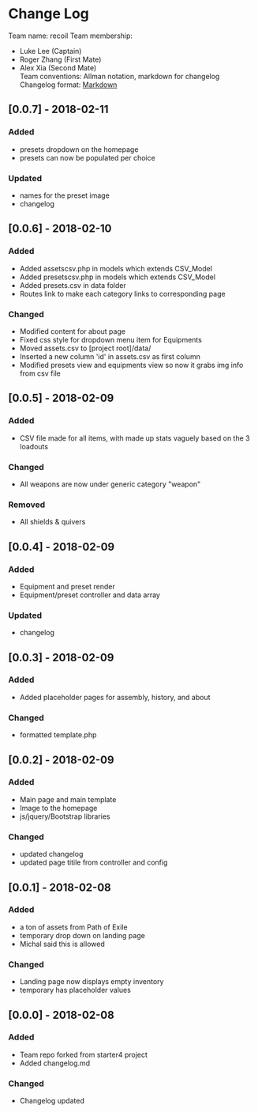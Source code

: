 # Change Log

Team name: recoil
Team membership:
- Luke Lee (Captain)
- Roger Zhang (First Mate)
- Alex Xia (Second Mate)  
Team conventions: Allman notation, markdown for changelog  
Changelog format: [Markdown](https://github.com/adam-p/markdown-here/wiki/Markdown-Cheatsheet) 

 ## [0.0.7] - 2018-02-11
 ### Added
 - presets dropdown on the homepage
 - presets can now be populated per choice

 ### Updated
 - names for the preset image
 - changelog

## [0.0.6] - 2018-02-10
### Added
- Added assetscsv.php in models which extends CSV_Model
- Added presetscsv.php in models which extends CSV_Model
- Added presets.csv in data folder
- Routes link to make each category links to corresponding page

### Changed
- Modified content for about page
- Fixed css style for dropdown menu item for Equipments
- Moved assets.csv to [project root]/data/
- Inserted a new column 'id' in assets.csv as first column
- Modified presets view and equipments view so now it grabs img info from csv file


## [0.0.5] - 2018-02-09
### Added
- CSV file made for all items, with made up stats vaguely based on the 3 loadouts 

### Changed
- All weapons are now under generic category "weapon"

### Removed
- All shields & quivers

## [0.0.4] - 2018-02-09
### Added
- Equipment and preset render
- Equipment/preset controller and data array

### Updated
- changelog

## [0.0.3] - 2018-02-09
### Added
- Added placeholder pages for assembly, history, and about

### Changed
- formatted template.php

## [0.0.2] - 2018-02-09
### Added
- Main page and main template
- Image to the homepage
- js/jquery/Bootstrap libraries

### Changed
- updated changelog
- updated page titile from controller and config

## [0.0.1] - 2018-02-08
### Added
- a ton of assets from Path of Exile
- temporary drop down on landing page
- Michal said this is allowed

### Changed
- Landing page now displays empty inventory
- temporary has placeholder values

## [0.0.0] - 2018-02-08
### Added
- Team repo forked from starter4 project
- Added changelog.md

### Changed
- Changelog updated
